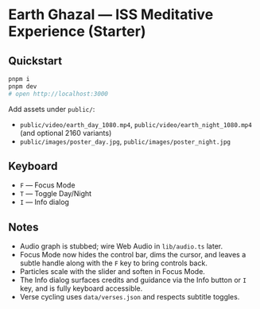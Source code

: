 # Earth Ghazal — ISS Meditative Experience (Starter)

## Quickstart
```bash
pnpm i
pnpm dev
# open http://localhost:3000
```
Add assets under `public/`:
- `public/video/earth_day_1080.mp4`, `public/video/earth_night_1080.mp4` (and optional 2160 variants)
- `public/images/poster_day.jpg`, `public/images/poster_night.jpg`

## Keyboard
- `F` — Focus Mode
- `T` — Toggle Day/Night
- `I` — Info dialog

## Notes
- Audio graph is stubbed; wire Web Audio in `lib/audio.ts` later.
- Focus Mode now hides the control bar, dims the cursor, and leaves a subtle handle along with the `F` key to bring controls back.
- Particles scale with the slider and soften in Focus Mode.
- The Info dialog surfaces credits and guidance via the Info button or `I` key, and is fully keyboard accessible.
- Verse cycling uses `data/verses.json` and respects subtitle toggles.